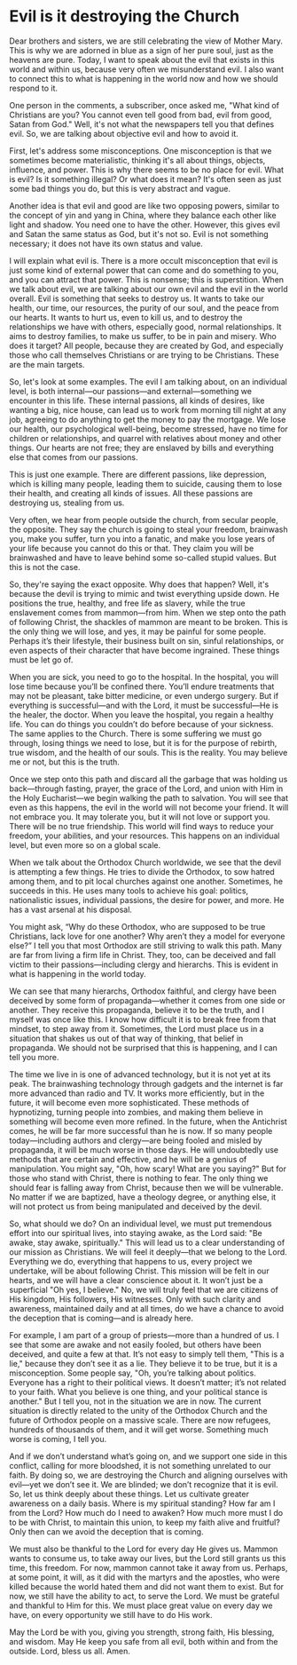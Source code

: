 # Evil is it destroying the Church

Dear brothers and sisters, we are still celebrating the view of Mother Mary. This is why we are adorned in blue as a sign of her pure soul, just as the heavens are pure. Today, I want to speak about the evil that exists in this world and within us, because very often we misunderstand evil. I also want to connect this to what is happening in the world now and how we should respond to it.

One person in the comments, a subscriber, once asked me, "What kind of Christians are you? You cannot even tell good from bad, evil from good, Satan from God." Well, it's not what the newspapers tell you that defines evil. So, we are talking about objective evil and how to avoid it.

First, let's address some misconceptions. One misconception is that we sometimes become materialistic, thinking it's all about things, objects, influence, and power. This is why there seems to be no place for evil. What is evil? Is it something illegal? Or what does it mean? It's often seen as just some bad things you do, but this is very abstract and vague.

Another idea is that evil and good are like two opposing powers, similar to the concept of yin and yang in China, where they balance each other like light and shadow. You need one to have the other. However, this gives evil and Satan the same status as God, but it's not so. Evil is not something necessary; it does not have its own status and value.

I will explain what evil is. There is a more occult misconception that evil is just some kind of external power that can come and do something to you, and you can attract that power. This is nonsense; this is superstition. When we talk about evil, we are talking about our own evil and the evil in the world overall. Evil is something that seeks to destroy us. It wants to take our health, our time, our resources, the purity of our soul, and the peace from our hearts. It wants to hurt us, even to kill us, and to destroy the relationships we have with others, especially good, normal relationships. It aims to destroy families, to make us suffer, to be in pain and misery. Who does it target? All people, because they are created by God, and especially those who call themselves Christians or are trying to be Christians. These are the main targets.

So, let's look at some examples. The evil I am talking about, on an individual level, is both internal—our passions—and external—something we encounter in this life. These internal passions, all kinds of desires, like wanting a big, nice house, can lead us to work from morning till night at any job, agreeing to do anything to get the money to pay the mortgage. We lose our health, our psychological well-being, become stressed, have no time for children or relationships, and quarrel with relatives about money and other things. Our hearts are not free; they are enslaved by bills and everything else that comes from our passions.

This is just one example. There are different passions, like depression, which is killing many people, leading them to suicide, causing them to lose their health, and creating all kinds of issues. All these passions are destroying us, stealing from us.

Very often, we hear from people outside the church, from secular people, the opposite. They say the church is going to steal your freedom, brainwash you, make you suffer, turn you into a fanatic, and make you lose years of your life because you cannot do this or that. They claim you will be brainwashed and have to leave behind some so-called stupid values. But this is not the case.

So, they're saying the exact opposite. Why does that happen? Well, it's because the devil is trying to mimic and twist everything upside down. He positions the true, healthy, and free life as slavery, while the true enslavement comes from mammon—from him. When we step onto the path of following Christ, the shackles of mammon are meant to be broken. This is the only thing we will lose, and yes, it may be painful for some people. Perhaps it’s their lifestyle, their business built on sin, sinful relationships, or even aspects of their character that have become ingrained. These things must be let go of.

When you are sick, you need to go to the hospital. In the hospital, you will lose time because you’ll be confined there. You’ll endure treatments that may not be pleasant, take bitter medicine, or even undergo surgery. But if everything is successful—and with the Lord, it must be successful—He is the healer, the doctor. When you leave the hospital, you regain a healthy life. You can do things you couldn’t do before because of your sickness. The same applies to the Church. There is some suffering we must go through, losing things we need to lose, but it is for the purpose of rebirth, true wisdom, and the health of our souls. This is the reality. You may believe me or not, but this is the truth.

Once we step onto this path and discard all the garbage that was holding us back—through fasting, prayer, the grace of the Lord, and union with Him in the Holy Eucharist—we begin walking the path to salvation. You will see that even as this happens, the evil in the world will not become your friend. It will not embrace you. It may tolerate you, but it will not love or support you. There will be no true friendship. This world will find ways to reduce your freedom, your abilities, and your resources. This happens on an individual level, but even more so on a global scale.

When we talk about the Orthodox Church worldwide, we see that the devil is attempting a few things. He tries to divide the Orthodox, to sow hatred among them, and to pit local churches against one another. Sometimes, he succeeds in this. He uses many tools to achieve his goal: politics, nationalistic issues, individual passions, the desire for power, and more. He has a vast arsenal at his disposal.

You might ask, “Why do these Orthodox, who are supposed to be true Christians, lack love for one another? Why aren’t they a model for everyone else?” I tell you that most Orthodox are still striving to walk this path. Many are far from living a firm life in Christ. They, too, can be deceived and fall victim to their passions—including clergy and hierarchs. This is evident in what is happening in the world today.

We can see that many hierarchs, Orthodox faithful, and clergy have been deceived by some form of propaganda—whether it comes from one side or another. They receive this propaganda, believe it to be the truth, and I myself was once like this. I know how difficult it is to break free from that mindset, to step away from it. Sometimes, the Lord must place us in a situation that shakes us out of that way of thinking, that belief in propaganda. We should not be surprised that this is happening, and I can tell you more.

The time we live in is one of advanced technology, but it is not yet at its peak. The brainwashing technology through gadgets and the internet is far more advanced than radio and TV. It works more efficiently, but in the future, it will become even more sophisticated. These methods of hypnotizing, turning people into zombies, and making them believe in something will become even more refined. In the future, when the Antichrist comes, he will be far more successful than he is now. If so many people today—including authors and clergy—are being fooled and misled by propaganda, it will be much worse in those days. He will undoubtedly use methods that are certain and effective, and he will be a genius of manipulation. You might say, "Oh, how scary! What are you saying?" But for those who stand with Christ, there is nothing to fear. The only thing we should fear is falling away from Christ, because then we will be vulnerable. No matter if we are baptized, have a theology degree, or anything else, it will not protect us from being manipulated and deceived by the devil.

So, what should we do? On an individual level, we must put tremendous effort into our spiritual lives, into staying awake, as the Lord said: "Be awake, stay awake, spiritually." This will lead us to a clear understanding of our mission as Christians. We will feel it deeply—that we belong to the Lord. Everything we do, everything that happens to us, every project we undertake, will be about following Christ. This mission will be felt in our hearts, and we will have a clear conscience about it. It won’t just be a superficial "Oh yes, I believe." No, we will truly feel that we are citizens of His kingdom, His followers, His witnesses. Only with such clarity and awareness, maintained daily and at all times, do we have a chance to avoid the deception that is coming—and is already here.

For example, I am part of a group of priests—more than a hundred of us. I see that some are awake and not easily fooled, but others have been deceived, and quite a few at that. It’s not easy to simply tell them, "This is a lie," because they don’t see it as a lie. They believe it to be true, but it is a misconception. Some people say, "Oh, you’re talking about politics. Everyone has a right to their political views. It doesn’t matter; it’s not related to your faith. What you believe is one thing, and your political stance is another." But I tell you, not in the situation we are in now. The current situation is directly related to the unity of the Orthodox Church and the future of Orthodox people on a massive scale. There are now refugees, hundreds of thousands of them, and it will get worse. Something much worse is coming, I tell you.

And if we don’t understand what’s going on, and we support one side in this conflict, calling for more bloodshed, it is not something unrelated to our faith. By doing so, we are destroying the Church and aligning ourselves with evil—yet we don’t see it. We are blinded; we don’t recognize that it is evil. So, let us think deeply about these things. Let us cultivate greater awareness on a daily basis. Where is my spiritual standing? How far am I from the Lord? How much do I need to awaken? How much more must I do to be with Christ, to maintain this union, to keep my faith alive and fruitful? Only then can we avoid the deception that is coming.

We must also be thankful to the Lord for every day He gives us. Mammon wants to consume us, to take away our lives, but the Lord still grants us this time, this freedom. For now, mammon cannot take it away from us. Perhaps, at some point, it will, as it did with the martyrs and the apostles, who were killed because the world hated them and did not want them to exist. But for now, we still have the ability to act, to serve the Lord. We must be grateful and thankful to Him for this. We must place great value on every day we have, on every opportunity we still have to do His work.

May the Lord be with you, giving you strength, strong faith, His blessing, and wisdom. May He keep you safe from all evil, both within and from the outside. Lord, bless us all. Amen.

